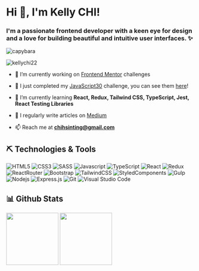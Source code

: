 <h1 align="left">Hi 👋, I'm Kelly CHI!</h1> 
<h3 align="left">I'm a passionate frontend developer with a keen eye for design and a love for building beautiful and intuitive user interfaces. ✨</h3>


![capybara](https://media.tenor.com/K3uxrqffdCAAAAAC/capybara-orange.gif)
<p align="left"> <img src="https://komarev.com/ghpvc/?username=kellychi22&label=Profile%20views&color=0e75b6&style=flat" alt="kellychi22" /> </p>

- 🔭 I’m currently working on [Frontend Mentor](https://github.com/KellyCHI22/frontend-mentor-solutions) challenges

- 🌟 I just completed my [JavaScript30](https://github.com/KellyCHI22/JavaScript30) challenge, you can see them [here](https://kellychi22.github.io/JavaScript30/)!

- 🌱 I’m currently learning **React, Redux, Tailwind CSS, TypeScript, Jest, React Testing Libraries**

- 📝 I regularly write articles on [Medium](https://medium.com/@Kelly_CHI)

- 📫 Reach me at **chihsinting@gmail.com**

## ⛏ Technologies & Tools

![HTML5](https://img.shields.io/badge/html5-%23E34F26.svg?style=for-the-badge&logo=html5&logoColor=white)
![CSS3](https://img.shields.io/badge/css3-%231572B6.svg?style=for-the-badge&logo=css3&logoColor=white)
![SASS](https://img.shields.io/badge/Sass-CC6699?style=for-the-badge&logo=sass&logoColor=white)
![Javascript](https://img.shields.io/badge/JavaScript-F7DF1E?style=for-the-badge&logo=javascript&logoColor=black)
![TypeScript](https://img.shields.io/badge/TypeScript-007ACC?style=for-the-badge&logo=typescript&logoColor=white)
![React](https://img.shields.io/badge/react-%2320232a.svg?style=for-the-badge&logo=react&logoColor=%2361DAFB)
![Redux](https://img.shields.io/badge/Redux-593D88?style=for-the-badge&logo=redux&logoColor=white)
![ReactRouter](https://img.shields.io/badge/React_Router-CA4245?style=for-the-badge&logo=react-router&logoColor=white)
![Bootstrap](https://img.shields.io/badge/Bootstrap-563D7C?style=for-the-badge&logo=bootstrap&logoColor=white)
![TailwindCSS](https://img.shields.io/badge/tailwindcss-%2338B2AC.svg?style=for-the-badge&logo=tailwind-css&logoColor=white)
![StyledComponents](https://img.shields.io/badge/styled--components-DB7093?style=for-the-badge&logo=styled-components&logoColor=white)
![Gulp](https://img.shields.io/badge/GULP-%23CF4647.svg?style=for-the-badge&logo=gulp&logoColor=white)
![Nodejs](https://img.shields.io/badge/Node.js-43853D?style=for-the-badge&logo=node.js&logoColor=white)
![Express.js](https://img.shields.io/badge/express.js-%23404d59.svg?style=for-the-badge&logo=express&logoColor=%2361DAFB)
![Git](https://img.shields.io/badge/GIT-E44C30?style=for-the-badge&logo=git&logoColor=white)
![Visual Studio Code](https://img.shields.io/badge/Visual%20Studio%20Code-0078d7.svg?style=for-the-badge&logo=visual-studio-code&logoColor=white)

## 📊 Github Stats

<p>
  <img height="140px" src="https://github-readme-stats.vercel.app/api?username=kellychi22&show_icons=true&theme=tokyonight&hide=contribs,prs" />
  <img height="140px" src="https://github-readme-stats.vercel.app/api/top-langs/?username=kellychi22&layout=compact&theme=tokyonight" />
</p>
